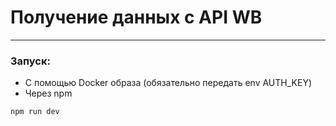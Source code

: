 # Получение данных с API WB
___

### Запуск:

- С помощью Docker образа (обязательно передать env AUTH_KEY)
- Через npm

```
npm run dev
```
